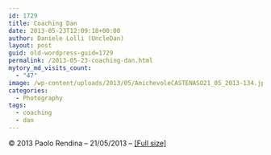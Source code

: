 ```yaml
---
id: 1729
title: Coaching Dan
date: 2013-05-23T12:09:18+00:00
author: Daniele Lolli (UncleDan)
layout: post
guid: old-wordpress-guid=1729
permalink: /2013-05-23-coaching-dan.html
mytory_md_visits_count:
  - "47"
image: /wp-content/uploads/2013/05/AmichevoleCASTENASO21_05_2013-134.jpg
categories:
  - Photography
tags:
  - coaching
  - dan
---
```

© 2013 Paolo Rendina &#8211; 21/05/2013 &#8211; <a title="Coaching Dan (Full Size)" href="/wp-content/uploads/2013/05/AmichevoleCASTENASO21_05_2013-134.jpg" target="_blank">[Full size]</a>